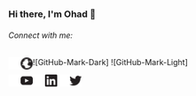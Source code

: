 ### Hi there, I'm Ohad 👋

<!--
**ohadf/ohadf** is a ✨ _special_ ✨ repository because its `README.md` (this file) appears on my GitHub profile.
-->

###### Connect with me:

![GitHub-Mark-Dark][<img align="left" alt="Ohad | Website" width="22px" src="icons/globe-dark.svg#gh-dark-mode-only" />][website]
![GitHub-Mark-Light][<img align="left" alt="Ohad | Website" width="22px" src="icons/globe-light.svg#gh-light-mode-only" />][website]

[<img align="left" alt="Ohad | YouTube" width="22px" src="icons/youtube-dark.svg#gh-dark-mode-only" />][youtube]
[<img align="left" alt="Ohad | YouTube" width="22px" src="icons/youtube-light.svg#gh-light-mode-only" />][youtube]

[<img align="left" alt="Ohad | LinkedIn" width="22px" src="icons/linkedin-dark.svg#gh-dark-mode-only" />][linkedin]
[<img align="left" alt="Ohad | LinkedIn" width="22px" src="icons/linkedin-light.svg#gh-light-mode-only" />][linkedin]

[<img align="left" alt="Ohad | Twitter" width="22px" src="icons/twitter-dark.svg#gh-dark-mode-only" />][twitter]
[<img align="left" alt="Ohad | Twitter" width="22px" src="icons/twitter-light.svg#gh-light-mode-only" />][twitter]

[website]: https://www.ohadf.com
[youtube]: https://youtube.com/c/ohadfried
[linkedin]: https://www.linkedin.com/in/ohadfried
[twitter]: https://twitter.com/ohadf
